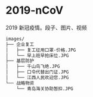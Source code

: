 # 2019-nCoV

2019 新冠疫情。段子、图片、视频

```bash
images/
├── 企业复工
│   ├── 复工征用口罩-价格.JPG
│   └── 早上班早抢床位.JPG
├── 基层防护
│   ├── 千山鸟飞绝.JPG
│   ├── 口令代替出门证.JPG
│   └── 江西人民欢迎您.JPG
└── 战略物资
    └── 青岛海关协助暂扣.JPG
```
